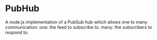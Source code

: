 PubHub
======

A node.js implementation of a PubSub hub which allows one to many communication:
  one: the feed to subscribe to.
  many: the subscribers to respond to.
